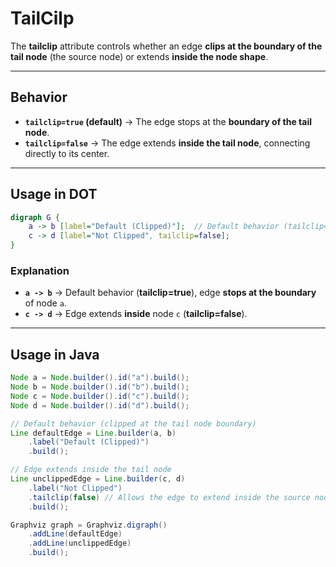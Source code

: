 # TailCilp

The **tailclip** attribute controls whether an edge **clips at the boundary of the tail node** (the source node) or extends **inside the node shape**.

------

## **Behavior**

- **`tailclip=true` (default)** → The edge stops at the **boundary of the tail node**.
- **`tailclip=false`** → The edge extends **inside the tail node**, connecting directly to its center.

------

## **Usage in DOT**

```dot
digraph G {
    a -> b [label="Default (Clipped)"];  // Default behavior (tailclip=true)
    c -> d [label="Not Clipped", tailclip=false];
}
```

### **Explanation**

- **`a -> b`** → Default behavior (**tailclip=true**), edge **stops at the boundary** of node `a`.
- **`c -> d`** → Edge extends **inside** node `c` (**tailclip=false**).

------

## **Usage in Java**

```java
Node a = Node.builder().id("a").build();
Node b = Node.builder().id("b").build();
Node c = Node.builder().id("c").build();
Node d = Node.builder().id("d").build();

// Default behavior (clipped at the tail node boundary)
Line defaultEdge = Line.builder(a, b)
    .label("Default (Clipped)")
    .build();

// Edge extends inside the tail node
Line unclippedEdge = Line.builder(c, d)
    .label("Not Clipped")
    .tailclip(false) // Allows the edge to extend inside the source node
    .build();

Graphviz graph = Graphviz.digraph()
    .addLine(defaultEdge)
    .addLine(unclippedEdge)
    .build();
```